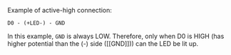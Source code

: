 Example of active-high connection:

```
D0 - (+LED-) - GND
```

In this example, `GND` is always LOW. Therefore, only when D0 is HIGH (has higher potential than the (-) side ([[GND]])) can the LED be lit up.
